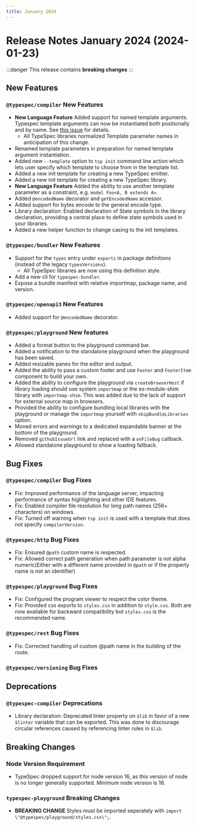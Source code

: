 ```yaml
---
title: January 2024
---
```


# Release Notes January 2024 (2024-01-23)

:::danger
This release contains **breaking changes**
:::

## New Features

### `@typespec/compiler` New Features

- **New Language Feature** Added support for named template arguments. Typespec template arguments can now be instantiated both positionally and by name. See [this issue](https://github.com/microsoft/typespec/issues/2340) for details.
  - All TypeSpec libraries normalized Template parameter names in anticipation of this change.
- Renamed template parameters in preparation for named template argument instantiation.
- Added new `--template` option to `tsp init` command line action which lets user specify which template to choose from in the template list.
- Added a new init template for creating a new TypeSpec emitter.
- Added a new init template for creating a new TypeSpec library.
- **New Language Feature** Added the ability to use another template parameter as a constraint, e.g. `model Foo<A, B extends A>`.
- Added `@encodedName` decorator and `getEncodedName` accessor.
- Added support for bytes encode to the general encode type.
- Library declaration: Enabled declaration of State symbols in the library declaration, providing a central place to define state symbols used in your libraries.
- Added a new helper function to change casing to the init templates.

### `@typespec/bundler` New Features

- Support for the `types` entry under `exports` in package definitions (instead of the legacy `typesVersions`).
  - All TypeSpec libraries are now using this definition style.
- Add a new cli for `typespec-bundler`.
- Expose a bundle manifest with relative importmap, package name, and version.

### `@typespec/openapi3` New Features

- Added support for `@encodedName` decorator.

### `@typespec/playground` New features

- Added a format button to the playground command bar.
- Added a notification to the standalone playground when the playground has been saved.
- Added resizable panes for the editor and output.
- Added the ability to pass a custom footer and use `Footer` and `FooterItem` component to build your own.
- Added the ability to configure the playground via `createBrowserHost` if library loading should use system `importmap` or the es-module-shim library with `importmap-shim`. This was added due to the lack of support for external source map in browsers.
- Provided the ability to configure bundling local libraries with the playground or manage the `importmap` yourself with `skipBundleLibraries` option.
- Moved errors and warnings to a dedicated expandable banner at the bottom of the playground.
- Removed `githubIssueUrl` link and replaced with a `onFileBug` callback.
- Allowed standalone playground to show a loading fallback.

## Bug Fixes

### `@typespec/compiler` Bug Fixes

- Fix: Improved performance of the language server, impacting performance of syntax highlighting and other IDE features.
- Fix: Enabled compiler file resolution for long path names (256+ characters) on windows.
- Fix: Turned off warning when `tsp init` is used with a template that does not specify `compilerVersion`.

### `@typespec/http` Bug Fixes

- Fix: Ensured `@path` custom name is respected.
- Fix: Allowed correct path generation when path parameter is not alpha numeric(Either with a different name provided in `@path` or if the property name is not an identifier)

### `@typespec/playground` Bug Fixes

- Fix: Configured the program viewer to respect the color theme.
- Fix: Provided css exports to `styles.css` in addition to `style.css`. Both are now available for backward compatibility but `styles.css` is the recommended name.

### `@typespec/rest` Bug Fixes

- Fix: Corrected handling of custom @path name in the building of the route.

### `@typespec/versioning` Bug Fixes

## Deprecations

### `@typespec-compiler` Deprecations

- Library declaration: Deprecated linter property on `$lib` in favor of a new `$linter` variable that can be exported. This was done to discourage circular references caused by referencing linter rules in `$lib`.

## Breaking Changes

### Node Version Requirement

- TypeSpec dropped support for node version 16, as this version of node is no longer generally supported. Minimum node version is 18.

### `typespec-playground` Breaking Changes

- **BREAKING CHANGE** Styles must be imported seperately with `import \"@typespec/playground/styles.css\";`.
